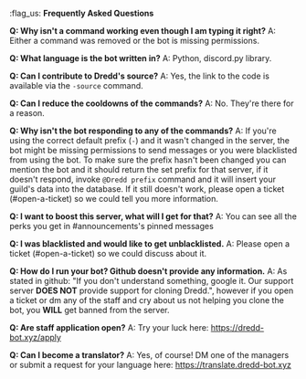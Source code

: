 :flag_us: **Frequently Asked Questions**

**Q: Why isn't a command working even though I am typing it right?** A: Either a command was removed or the bot is missing permissions.

**Q: What language is the bot written in?** A: Python, discord.py library.

**Q: Can I contribute to Dredd's source?** A: Yes, the link to the code is available via the `-source` command.

**Q: Can I reduce the cooldowns of the commands?** A: No. They're there for a reason.

**Q: Why isn't the bot responding to any of the commands?** A: If you're using the correct default prefix (`-`) and it wasn't changed in the server, the bot might be missing permissions to send messages or you were blacklisted from using the bot. To make sure the prefix hasn't been changed you can mention the bot and it should return the set prefix for that server, if it doesn't respond, invoke `@Dredd prefix` command and it will insert your guild's data into the database. If it still doesn't work, please open a ticket (#open-a-ticket) so we could tell you more information.

**Q: I want to boost this server, what will I get for that?** A: You can see all the perks you get in #announcements's pinned messages

**Q: I was blacklisted and would like to get unblacklisted.** A: Please open a ticket (#open-a-ticket) so we could discuss about it.

**Q: How do I run your bot? Github doesn't provide any information.** A: As stated in github: "If you don't understand something, google it. Our support server **DOES NOT** provide support for cloning Dredd.", however if you open a ticket or dm any of the staff and cry about us not helping you clone the bot, you **WILL** get banned from the server.

**Q: Are staff application open?** A: Try your luck here: <https://dredd-bot.xyz/apply>

**Q: Can I become a translator?** A: Yes, of course! DM one of the managers or submit a request for your language here: https://translate.dredd-bot.xyz